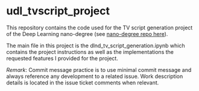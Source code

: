 # udl_tvscript_project
This repository contains the code used for the TV script generation project of the 
Deep Learning nano-degree 
(see [nano-degree repo here](https://github.com/udacity/deep-learning-v2-pytorch)).

The main file in this project is the dlnd_tv_script_generation.ipynb which contains 
the project instructions as well as the implementations the requested features I provided for the project.

*Remark*: Commit message practice is to use minimal commit message and always reference any development to a related issue. Work description details is located in the issue ticket comments when relevant.
